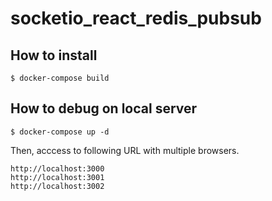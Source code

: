 # socketio_react_redis_pubsub

## How to install

```
$ docker-compose build
```

## How to debug on local server

```
$ docker-compose up -d
```

Then, acccess to following URL with multiple browsers.

```
http://localhost:3000
http://localhost:3001
http://localhost:3002
```
